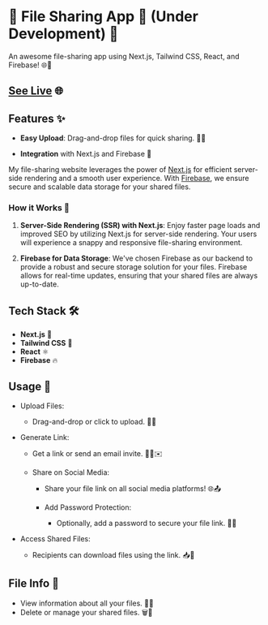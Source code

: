 # 📂 File Sharing App 🚀 (Under Development) 🚧

An awesome file-sharing app using Next.js, Tailwind CSS, React, and Firebase! 🌐💾

## [See Live](https://file-sharing-stardust.vercel.app) 🌐

## Features ✨

- **Easy Upload**: Drag-and-drop files for quick sharing. 📁✨
  

- **Integration** with Next.js and Firebase 🔗

My file-sharing website leverages the power of [Next.js](https://nextjs.org/) for efficient server-side rendering and a smooth user experience. With [Firebase](https://firebase.google.com/), we ensure secure and scalable data storage for your shared files.

### How it Works 🚀

1. **Server-Side Rendering (SSR) with Next.js**: Enjoy faster page loads and improved SEO by utilizing Next.js for server-side rendering. Your users will experience a snappy and responsive file-sharing environment.

2. **Firebase for Data Storage**: We've chosen Firebase as our backend to provide a robust and secure storage solution for your files. Firebase allows for real-time updates, ensuring that your shared files are always up-to-date.

## Tech Stack 🛠️

- **Next.js** 🚀
- **Tailwind CSS** 🎨
- **React** ⚛️
- **Firebase** 🔥

## Usage 📁
- Upload Files:

  - Drag-and-drop or click to upload. 🚀📂
- Generate Link:

  - Get a link or send an email invite. 📧🔗✉️
  - Share on Social Media:

    - Share your file link on all social media platforms! 🌐📤
    - Add Password Protection:

      - Optionally, add a password to secure your file link. 🔐🔗
- Access Shared Files:

  - Recipients can download files using the link. 📥💾

## File Info 📄

- View information about all your files. 📑📂
- Delete or manage your shared files. 🗑️📁
